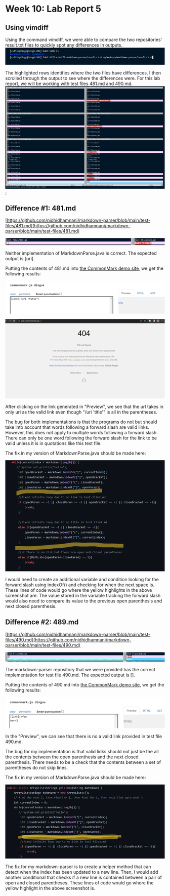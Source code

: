 # Week 10: Lab Report 5
## Using vimdiff
Using the command vimdiff, we were able to compare the two repositories' result.txt files to quickly spot any differences in outputs.
![vimdiffCommand](lab9Screenshots/vimdiffCommand.png)

The highlighted rows identifies where the two files have differences. I then scrolled through the output to see where the differences were. For this lab report, we will be working with test files 481.md and 490.md.
![resultDifferences](lab9Screenshots/resultDifferences.png);

## Difference #1: 481.md
[https://github.com/nidhidhamnani/markdown-parser/blob/main/test-files/481.md](https://github.com/nidhidhamnani/markdown-parser/blob/main/test-files/481.md)

![difference1](lab9Screenshots/difference1.png)

Neither implementation of MarkdownParse.java is correct. The expected output is [uri].

Putting the contents of 481.md into [the CommonMark demo site](https://spec.commonmark.org/dingus/), we get the following results: 

![expectedOutput1](lab9Screenshots/expectedOutput1.png)

![expectedOutput1Site](lab9Screenshots/expectedOutput1.1.png)

After clicking on the link generated in "Preview", we see that the url takes in only uri as the valid link even though "/uri 'title'" is all in the parentheses.

The bug for both implementations is that the programs do not but should take into account that words following a forward slash are valid links. However, this does not apply to multiple words following a forward slash. There can only be one word following the forward slash for the link to be valid unless it is in quotations like this test file.

The fix in my version of MarkdownParse.java should be made here:

![fix1.3](lab9Screenshots/fix1.3.png)

I would need to create an additional variable and condition looking for the forward slash using indexOf() and checking for when the next space is. These lines of code would go where the yellow highlights in the above screenshot are. The value stored in the variable tracking the forward slash would also need to compare its value to the previous open parenthesis and next closed parenthesis.

## Difference #2: 489.md
[https://github.com/nidhidhamnani/markdown-parser/blob/main/test-files/490.md](https://github.com/nidhidhamnani/markdown-parser/blob/main/test-files/490.md)

![difference2.1](lab9Screenshots/difference2.1.png)

The markdown-parser repository that we were provided has the correct implementation for test file 490.md. The expected output is [].

Putting the contents of 490.md into [the CommonMark demo site](https://spec.commonmark.org/dingus/), we get the following results: 

![expectedOutput2](lab9Screenshots/expectedOutput2.png)

In the "Preview", we can see that there is no a valid link provided in test file 490.md.

The bug for my implementation is that valid links should not just be the all the contents between the open parenthesis and the next closed parenthesis. There needs to be a check that the contents between a set of parentheses do not skip lines.

The fix in my version of MarkdownParse.java should be made here:

![fix2](lab9Screenshots/fix2.png)

The fix for my markdown-parser is to create a helper method that can detect when the index has been updated to a new line. Then, I would add another conditional that checks if a new line is contained between a pair of open and closed parentheses. These lines of code would go where the yellow highlight in the above screenshot is.

